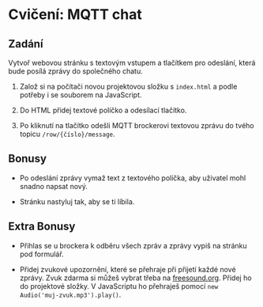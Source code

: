 # Cvičení: MQTT chat

## Zadání

Vytvoř webovou stránku s textovým vstupem a tlačítkem pro odeslání, která bude posílá zprávy do společného chatu.

1. Založ si na počítači novou projektovou složku s `index.html` a podle potřeby i se souborem na JavaScript.

1. Do HTML přidej textové políčko a odesílací tlačítko.

1. Po kliknutí na tlačítko odešli MQTT brockerovi textovou zprávu do tvého topicu `/row/{číslo}/message`.

## Bonusy

- Po odeslání zprávy vymaž text z textového políčka, aby uživatel mohl snadno napsat nový.

- Stránku nastyluj tak, aby se ti líbila.

## Extra Bonusy

- Přihlas se u brockera k odběru všech zpráv a zprávy vypiš na stránku pod formulář.

- Přidej zvukové upozornění, které se přehraje při přijetí každé nové zprávy. Zvuk zdarma si můžeš vybrat třeba na [freesound.org](https://freesound.org/). Přidej ho do projektové složky. V JavaScriptu ho přehraješ pomocí `new Audio('muj-zvuk.mp3').play()`.
